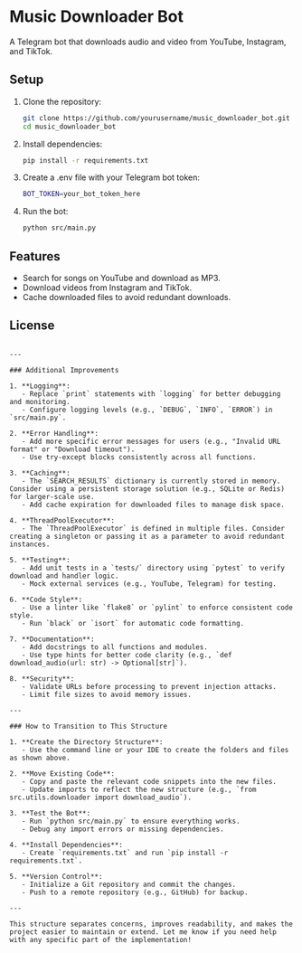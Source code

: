 # Music Downloader Bot

A Telegram bot that downloads audio and video from YouTube, Instagram, and TikTok.

## Setup

1. Clone the repository:
   ```bash
   git clone https://github.com/yourusername/music_downloader_bot.git
   cd music_downloader_bot
   ```
2. Install dependencies:
    ``` bash
    pip install -r requirements.txt
    ```
3. Create a .env file with your Telegram bot token:
    ```bash
    BOT_TOKEN=your_bot_token_here
    ```
4. Run the bot:
    ```bash
    python src/main.py
    ```

## Features
- Search for songs on YouTube and download as MP3.
- Download videos from Instagram and TikTok.
- Cache downloaded files to avoid redundant downloads.


## License
```text

---

### Additional Improvements

1. **Logging**:
   - Replace `print` statements with `logging` for better debugging and monitoring.
   - Configure logging levels (e.g., `DEBUG`, `INFO`, `ERROR`) in `src/main.py`.

2. **Error Handling**:
   - Add more specific error messages for users (e.g., "Invalid URL format" or "Download timeout").
   - Use try-except blocks consistently across all functions.

3. **Caching**:
   - The `SEARCH_RESULTS` dictionary is currently stored in memory. Consider using a persistent storage solution (e.g., SQLite or Redis) for larger-scale use.
   - Add cache expiration for downloaded files to manage disk space.

4. **ThreadPoolExecutor**:
   - The `ThreadPoolExecutor` is defined in multiple files. Consider creating a singleton or passing it as a parameter to avoid redundant instances.

5. **Testing**:
   - Add unit tests in a `tests/` directory using `pytest` to verify download and handler logic.
   - Mock external services (e.g., YouTube, Telegram) for testing.

6. **Code Style**:
   - Use a linter like `flake8` or `pylint` to enforce consistent code style.
   - Run `black` or `isort` for automatic code formatting.

7. **Documentation**:
   - Add docstrings to all functions and modules.
   - Use type hints for better code clarity (e.g., `def download_audio(url: str) -> Optional[str]`).

8. **Security**:
   - Validate URLs before processing to prevent injection attacks.
   - Limit file sizes to avoid memory issues.

---

### How to Transition to This Structure

1. **Create the Directory Structure**:
   - Use the command line or your IDE to create the folders and files as shown above.

2. **Move Existing Code**:
   - Copy and paste the relevant code snippets into the new files.
   - Update imports to reflect the new structure (e.g., `from src.utils.downloader import download_audio`).

3. **Test the Bot**:
   - Run `python src/main.py` to ensure everything works.
   - Debug any import errors or missing dependencies.

4. **Install Dependencies**:
   - Create `requirements.txt` and run `pip install -r requirements.txt`.

5. **Version Control**:
   - Initialize a Git repository and commit the changes.
   - Push to a remote repository (e.g., GitHub) for backup.

---

This structure separates concerns, improves readability, and makes the project easier to maintain or extend. Let me know if you need help with any specific part of the implementation!
```